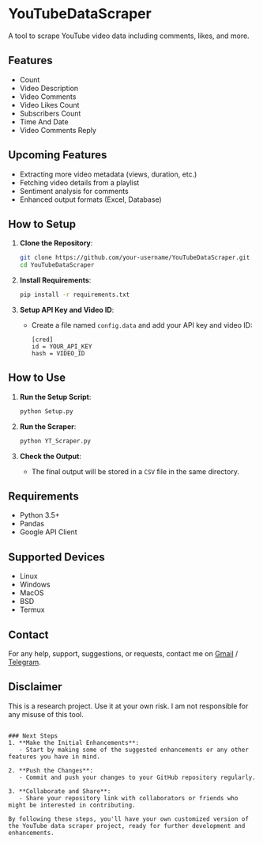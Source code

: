 # YouTubeDataScraper

A tool to scrape YouTube video data including comments, likes, and more.

## Features
- Count
- Video Description
- Video Comments
- Video Likes Count
- Subscribers Count
- Time And Date
- Video Comments Reply

## Upcoming Features
- Extracting more video metadata (views, duration, etc.)
- Fetching video details from a playlist
- Sentiment analysis for comments
- Enhanced output formats (Excel, Database)

## How to Setup
1. **Clone the Repository**:
   ```bash
   git clone https://github.com/your-username/YouTubeDataScraper.git
   cd YouTubeDataScraper
   ```

2. **Install Requirements**:
   ```bash
   pip install -r requirements.txt
   ```

3. **Setup API Key and Video ID**:
   - Create a file named `config.data` and add your API key and video ID:
     ```
     [cred]
     id = YOUR_API_KEY
     hash = VIDEO_ID
     ```

## How to Use
1. **Run the Setup Script**:
   ```bash
   python Setup.py
   ```

2. **Run the Scraper**:
   ```bash
   python YT_Scraper.py
   ```

3. **Check the Output**:
   - The final output will be stored in a `CSV` file in the same directory.

## Requirements
- Python 3.5+
- Pandas
- Google API Client

## Supported Devices
- Linux
- Windows
- MacOS
- BSD
- Termux

## Contact
For any help, support, suggestions, or requests, contact me on [Gmail](mailto:your-email@gmail.com) / [Telegram](https://t.me/YourTelegramUsername).

## Disclaimer
This is a research project. Use it at your own risk. I am not responsible for any misuse of this tool.
```

### Next Steps
1. **Make the Initial Enhancements**:
   - Start by making some of the suggested enhancements or any other features you have in mind.

2. **Push the Changes**:
   - Commit and push your changes to your GitHub repository regularly.

3. **Collaborate and Share**:
   - Share your repository link with collaborators or friends who might be interested in contributing.

By following these steps, you'll have your own customized version of the YouTube data scraper project, ready for further development and enhancements.